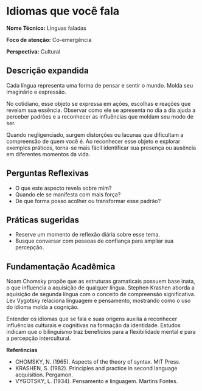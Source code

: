 # Idiomas que você fala

**Nome Técnico:** Línguas faladas

**Foco de atenção:** Co-emergência

**Perspectiva:** Cultural

## Descrição expandida
Cada língua representa uma forma de pensar e sentir o mundo. Molda seu imaginário e expressão.

No cotidiano, esse objeto se expressa em ações, escolhas e reações que revelam sua essência. Observar como ele se apresenta no dia a dia ajuda a perceber padrões e a reconhecer as influências que moldam seu modo de ser.

Quando negligenciado, surgem distorções ou lacunas que dificultam a compreensão de quem você é. Ao reconhecer esse objeto e explorar exemplos práticos, torna-se mais fácil identificar sua presença ou ausência em diferentes momentos da vida.

## Perguntas Reflexivas
- O que este aspecto revela sobre mim?
- Quando ele se manifesta com mais força?
- De que forma posso acolher ou transformar esse padrão?

## Práticas sugeridas
- Reserve um momento de reflexão diária sobre esse tema.
- Busque conversar com pessoas de confiança para ampliar sua percepção.

## Fundamentação Acadêmica

Noam Chomsky propõe que as estruturas gramaticais possuem base inata, o que influencia a aquisição de qualquer língua. Stephen Krashen aborda a aquisição de segunda língua com o conceito de compreensão significativa. Lev Vygotsky relaciona linguagem e pensamento, mostrando como o uso do idioma molda a cognição.

Entender os idiomas que se fala e suas origens auxilia a reconhecer influências culturais e cognitivas na formação da identidade. Estudos indicam que o bilinguismo traz benefícios para a flexibilidade mental e para a percepção intercultural.

**Referências**
- CHOMSKY, N. (1965). Aspects of the theory of syntax. MIT Press.
- KRASHEN, S. (1982). Principles and practice in second language acquisition. Pergamon.
- VYGOTSKY, L. (1934). Pensamento e linguagem. Martins Fontes.
